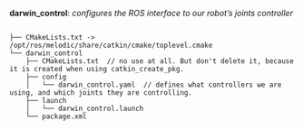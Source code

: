 **darwin_control**: *configures the ROS interface to our robot’s joints controller*

```

├── CMakeLists.txt -> /opt/ros/melodic/share/catkin/cmake/toplevel.cmake  
└── darwin_control  
    ├── CMakeLists.txt  // no use at all. But don't delete it, because it is created when using catkin_create_pkg.
    ├── config  
    │   └── darwin_control.yaml  // defines what controllers we are using, and which joints they are controlling.
    ├── launch  
    │   └── darwin_control.launch  
    └── package.xml  

```
